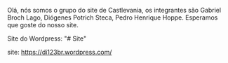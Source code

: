 Olá, nós somos o grupo do site de Castlevania, os integrantes são Gabriel Broch Lago, Diógenes Potrich Steca, Pedro Henrique Hoppe.
Esperamos que goste do nosso site.

Site do Wordpress: <Link site>"# Site" 

site: https://di123br.wordpress.com/
